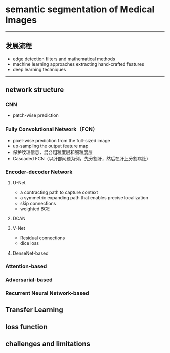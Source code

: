 # semantic segmentation of Medical Images

- - -
## 发展流程
- edge detection filters and mathematical methods
- machine learning approaches extracting hand-crafted features
- deep learning techniques
- - -

## network structure

### CNN
- patch-wise prediction

### Fully Convolutional Network（FCN）
- pixel-wise prediction from the full-sized image
- up-sampling the output feature map
- 保护纹理信息，混合粗粒度层和细粒度层
- Cascaded FCN（以肝部问题为例，先分割肝，然后在肝上分割病灶）

### Encoder-decoder Network

1. U-Net
    - a contracting path to capture context
    - a symmetric expanding path that enables precise localization
    - skip connections
    - weighted BCE

2. DCAN

3. V-Net
    - Residual connections
    - dice loss

4. DenseNet-based

### Attention-based

### Adversarial-based

### Recurrent Neural Network-based

## Transfer Learning

## loss function

## challenges and limitations




